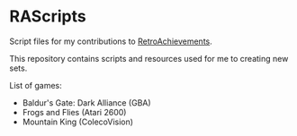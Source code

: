 # RAScripts
Script files for my contributions to [RetroAchievements](http://www.retroachievements.org).

This repository contains scripts and resources used for me to creating new sets.

List of games:
- Baldur's Gate: Dark Alliance (GBA)
- Frogs and Flies (Atari 2600)
- Mountain King (ColecoVision)